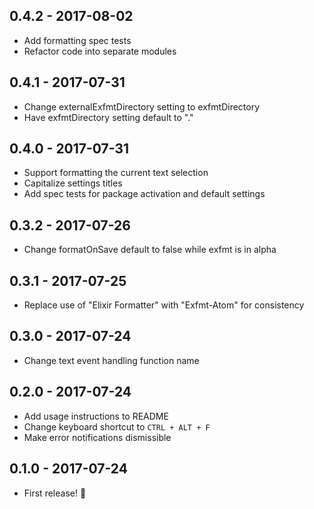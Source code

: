 ## 0.4.2 - 2017-08-02

- Add formatting spec tests
- Refactor code into separate modules

## 0.4.1 - 2017-07-31

- Change externalExfmtDirectory setting to exfmtDirectory
- Have exfmtDirectory setting default to "."

## 0.4.0 - 2017-07-31

- Support formatting the current text selection
- Capitalize settings titles
- Add spec tests for package activation and default settings

## 0.3.2 - 2017-07-26

- Change formatOnSave default to false while exfmt is in alpha

## 0.3.1 - 2017-07-25

- Replace use of "Elixir Formatter" with "Exfmt-Atom" for consistency

## 0.3.0 - 2017-07-24

- Change text event handling function name

## 0.2.0 - 2017-07-24

- Add usage instructions to README
- Change keyboard shortcut to `CTRL + ALT + F`
- Make error notifications dismissible

## 0.1.0 - 2017-07-24

- First release! 🎉
